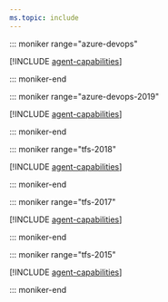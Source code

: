```yaml
---
ms.topic: include
---
```


::: moniker range="azure-devops"

[!INCLUDE [agent-capabilities](agent-capabilities-tab/agent-capabilities-tab.md)]

::: moniker-end

::: moniker range="azure-devops-2019"

[!INCLUDE [agent-capabilities](agent-capabilities-tab/agent-capabilities-tab-server-2019.md)]

::: moniker-end

::: moniker range="tfs-2018"

[!INCLUDE [agent-capabilities](agent-capabilities-tab/agent-capabilities-tab-tfs-2018.md)]

::: moniker-end

::: moniker range="tfs-2017"

[!INCLUDE [agent-capabilities](agent-capabilities-tab/agent-capabilities-tab-tfs-2017.md)]

::: moniker-end

::: moniker range="tfs-2015"

[!INCLUDE [agent-capabilities](agent-capabilities-tab/agent-capabilities-tab-tfs-2015.md)]

::: moniker-end